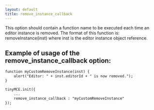 ```yaml
---
layout: default
title: remove_instance_callback
---
```


This option should contain a function name to be executed each time an editor instance is removed. The format of this function is: removeInstance(inst) where inst is the editor instance object reference.

## Example of usage of the remove_instance_callback option:

```html
function myCustomRemoveInstance(inst) {
	alert("Editor: " + inst.editorId + " is now removed.");
}

tinyMCE.init({
	...
	remove_instance_callback : "myCustomRemoveInstance"
});

```